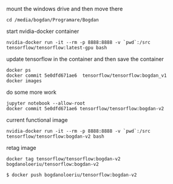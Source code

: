 mount the windows drive and then move there
```
cd /media/bogdan/Programare/Bogdan

```

start nvidia-docker container
```
nvidia-docker run -it --rm -p 8888:8888 -v `pwd`:/src tensorflow/tensorflow:latest-gpu bash
```

update tensorflow in the container and then save the container
```
docker ps
docker commit 5e0dfd671ae6  tensorflow/tensorflow:bogdan_v1
docker images
```
do some more work
```
jupyter notebook --allow-root
docker commit 5e0dfd671ae6 tensorflow/tensorflow:bogdan-v2
```

current functional image
```
nvidia-docker run -it --rm -p 8888:8888 -v `pwd`:/src tensorflow/tensorflow:bogdan-v2 bash
```

retag image
```
docker tag tensorflow/tensorflow:bogdan-v2 bogdanoloeriu/tensorflow:bogdan-v2

$ docker push bogdanoloeriu/tensorflow:bogdan-v2

```
